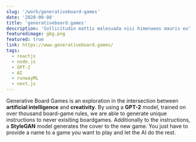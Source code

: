 ```yaml
---
slug: '/work/generativeboard-games'
date: '2020-09-08'
title: 'generativeboard.games'
description: 'Sollicitudin mattis malesuada nisi himenaeos mauris eu'
featuredimage: gbg.png
featured: true
link: https://www.generativeboard.games/
tags:
  - reactjs
  - node.js
  - GPT-2
  - AI
  - runwayML
  - next.js
---
```


Generative Board Games is an exploration in the intersection between **artificial intelligence** and **creativity**. By using a **GPT-2** model, trained on over thousand board-game rules, we are able to generate unique instructions to never exisiting boardgames. Additionally to the instructions, a **StyleGAN** model generates the cover to the new game. You just have to provide a name to a game you want to play and let the AI do the rest.
